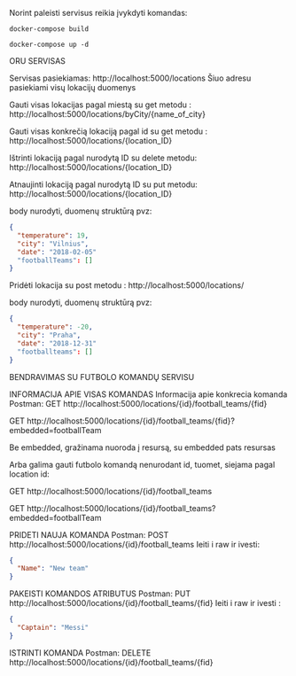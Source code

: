 Norint paleisti servisus reikia įvykdyti komandas:

`docker-compose build`

`docker-compose up -d`

ORU SERVISAS

Servisas pasiekiamas: http://localhost:5000/locations
Šiuo adresu pasiekiami visų lokacijų duomenys

Gauti visas lokacijas pagal miestą su get metodu : http://localhost:5000/locations/byCity/{name_of_city}

Gauti visas konkrečią lokaciją pagal id su get metodu : http://localhost:5000/locations/{location_ID}

Ištrinti lokaciją pagal nurodytą ID su delete metodu: http://localhost:5000/locations/{location_ID}

Atnaujinti lokaciją pagal nurodytą ID su put metodu: http://localhost:5000/locations/{location_ID}


body nurodyti, duomenų struktūrą pvz:
```JSON
{
  "temperature": 19,
  "city": "Vilnius",
  "date": "2018-02-05"
  "footballTeams": []
}
```

Pridėti lokacija su post metodu : http://localhost:5000/locations/ 


body nurodyti, duomenų struktūrą pvz:
```JSON
{
  "temperature": -20,
  "city": "Praha",
  "date": "2018-12-31"
  "footballteams": []
}
```

BENDRAVIMAS SU FUTBOLO KOMANDŲ SERVISU


INFORMACIJA APIE VISAS KOMANDAS
Informacija apie konkrecia komanda
Postman:
GET http://localhost:5000/locations/{id}/football_teams/{fid}

GET http://localhost:5000/locations/{id}/football_teams/{fid}?embedded=footballTeam

Be embedded, gražinama nuoroda į resursą, su embedded pats resursas 

Arba galima gauti futbolo komandą nenurodant id, tuomet, siejama pagal location id:

GET http://localhost:5000/locations/{id}/football_teams

GET http://localhost:5000/locations/{id}/football_teams?embedded=footballTeam


PRIDETI NAUJA KOMANDA
Postman:
POST http://localhost:5000/locations/{id}/football_teams
Ieiti i raw ir ivesti:
```JSON
{
  "Name": "New team"
}
```

PAKEISTI KOMANDOS ATRIBUTUS
Postman:
PUT http://localhost:5000/locations/{id}/football_teams/{fid}
Ieiti i raw ir ivesti :
```JSON
{
  "Captain": "Messi"
}
```

ISTRINTI KOMANDA
Postman:
DELETE http://localhost:5000/locations/{id}/football_teams/{fid}


